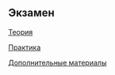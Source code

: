 ## Экзамен

[Теория](https://cheddar-numeric-9f9.notion.site/611b5869450e467888476d0c9572ad65)

[Практика](https://github.com/Sunshine-ki/BMSTU5_DB/wiki)

[Дополнительные материалы](https://drive.google.com/drive/folders/1bNJxwsAO1VpOmhojcYyy2cPaCRGZIQ6m)
